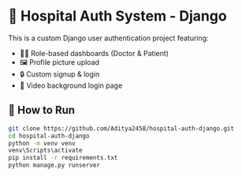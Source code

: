 # 🏥 Hospital Auth System - Django

This is a custom Django user authentication project featuring:

- 👨‍⚕️ Role-based dashboards (Doctor & Patient)
- 🖼️ Profile picture upload
- 🔒 Custom signup & login
- 🎥 Video background login page

## 🚀 How to Run

```bash
git clone https://github.com/Aditya2458/hospital-auth-django.git
cd hospital-auth-django
python -m venv venv
venv\Scripts\activate
pip install -r requirements.txt
python manage.py runserver
